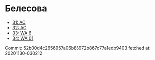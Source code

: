 # Белесова
- [31: AC](31.md)
- [32: AC](32.md)
- [33: WA 6](33.md)
- [34: WA 01](34.md)

Commit: 52b00d4c2656957a06b86972b867c77a1edb9403
 fetched at: 20201130-030212
